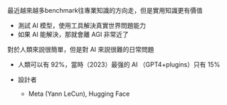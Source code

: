 最近越來越多benchmark往專業知識的方向走，但是實用知識更有價值
- 測試 AI 模型，使用工具解決真實世界問題能力
- 如果 AI 能解決，那就會離 AGI 非常近了

對於人類來説很簡單，但是對 AI 來説很難的日常問題
- 人類可以有 92%，當時（2023）最强的 AI （GPT4+plugins）只有 15%


- 設計者
    - Meta (Yann LeCun), Hugging Face